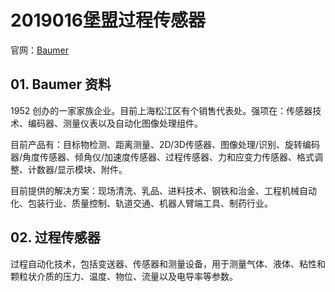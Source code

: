 # 2019016堡盟过程传感器

官网：[Baumer](https://www.baumer.com/ch/zh/)

## 01. Baumer 资料

1952 创办的一家家族企业。目前上海松江区有个销售代表处。强项在：传感器技术、编码器、测量仪表以及自动化图像处理组件。

目前产品有：目标物检测、距离测量、2D/3D传感器、图像处理/识别、旋转编码器/角度传感器、倾角仪/加速度传感器、过程传感器、力和应变力传感器、格式调整、计数器/显示模块、附件。

目前提供的解决方案：现场清洗、乳品、进料技术、钢铁和治金、工程机械自动化、包装行业、质量控制、轨道交通、机器人臂端工具、制药行业。

## 02. 过程传感器

过程自动化技术，包括变送器、传感器和测量设备，用于测量气体、液体、粘性和颗粒状介质的压力、温度、物位、流量以及电导率等参数。


